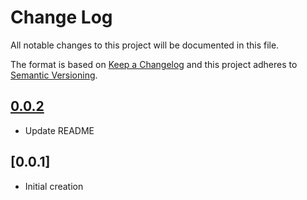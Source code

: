 # Change Log

All notable changes to this project will be documented in this file.

The format is based on [Keep a Changelog](http://keepachangelog.com/)
and this project adheres to [Semantic Versioning](http://semver.org/).

## [0.0.2]

- Update README

## [0.0.1]

- Initial creation

[0.0.2]: https://github.com/pipedrive/slack-groups/compare/v0.0.1...v0.0.2
